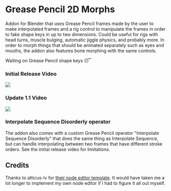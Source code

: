 # Grease Pencil 2D Morphs
Addon for Blender that uses Grease Pencil frames made by the user to make interpolated frames and a rig control to manipulate the frames in order to fake shape keys in up to two dimensions. Could be useful for rigs with head turns, muscle bulging, automatic jiggle physics, and probably more. In order to morph things that should be animated separately such as eyes and mouths, the addon also features bone morphing with the same controls.

Waiting on Grease Pencil shape keys 😴
### Initial Release Video
[![](https://markdown-videos.vercel.app/youtube/sTh96dmcoSk)](https://youtu.be/sTh96dmcoSk)
### Update 1.1 Video
[![](https://markdown-videos.vercel.app/youtube/NDgR_nXWbL0)](https://youtu.be/NDgR_nXWbL0)

### Interpolate Sequence Disorderly operator
The addon also comes with a custom Grease Pencil operator "Interpolate Sequence Disorderly" that does the same thing as Interpolate Sequence, but can handle interpolating between two frames that have different stroke orders. See the initial release video for limitations.

## Credits
Thanks to atticus-lv for [their node editor template](https://github.com/atticus-lv/simple_node_tree). It would have taken me a lot longer to implement my own node editor if I had to figure it all out myself.